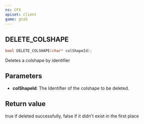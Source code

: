 ```yaml
---
ns: CFX
apiset: client
game: gta5
---
```

## DELETE_COLSHAPE
```c
bool DELETE_COLSHAPE(char* colShapeId);
```
Deletes a colshape by identifier
## Parameters
* **colShapeId**: The Identifier of the colshape to be deleted.
## Return value
true if deleted successfully, false if it didn't exist in the first place